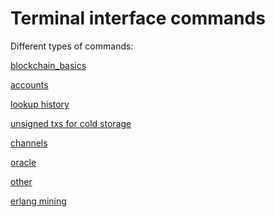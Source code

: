 Terminal interface commands
=============


Different types of commands:

[blockchain_basics](commands_basics.md)

[accounts](commands_accounts.md)

[lookup history](commands_history.md)

[unsigned txs for cold storage](commands_unsigned.md)

[channels](commands_channels.md)

[oracle](commands_oracle.md)

[other](commands_other.md)

[erlang mining](commands_mining.md)






